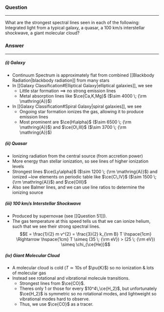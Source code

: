 ### Question
---
What are the strongest spectral lines seen in each of the following: Integrated light from a typical galaxy, a quasar, a 100 km/s interstellar shockwave, a giant molecular cloud?

### Answer
---
##### (i) Galaxy
- Continuum Spectrum is approximately flat from combined [[Blackbody Radiation|blackbody radiation]] from many stars
- In [[Galaxy Classification#Elliptical Galaxy|elliptical galaxies]], we see 
	- Little star formation $\implies$ no strong emission lines
	- Metal absorption lines like $\ce{Ca,K,Mg}$ ($\sim 4000 \; {\rm \mathring{A}}$)
- In [[Galaxy Classification#Spiral Galaxy|spiral galaxies]], we see
	- Ongoing star formation ionizes the gas, allowing it to produce emission lines
	- Most prominent are $\ce{H\alpha}$ ($\sim 6500 \; {\rm \mathring{A}}$) and $\ce{O\,III}$ ($\sim 3700 \; {\rm \mathring{A}}$) 

##### (ii) Quasar

- Ionizing radiation from the central source (from accretion power)
- More energy than stellar ionization, so see lines of higher ionization levels
- Strongest lines $\ce{Ly\alpha}$ ($\sim 1200 \; {\rm \mathring{A}}$) and ionized ~low elements on periodic table like $\ce{C\,IV}$ ($\sim 1500 \; {\rm \mathring{A}}$) and $\ce{OIII}$ 
- Also see Balmer lines, and we can use line ratios to determine the ionizing source

##### (iii) 100 km/s Interstellar Shockwave

- Produced by supernovae (see [[Question 51]]). 
- The gas temperature at this speed tells us that we can ionize helium, such that we see their strong spectral lines. $$E = \frac{1}{2} m v^{2} = \frac{3}{2} k_{\rm B} T \hspace{1cm} \Rightarrow \hspace{1cm} T \simeq (35 \; {\rm eV}) > (25 \; {\rm eV}) \simeq \chi_{\ce{He}}$$

##### (iv) Giant Molecular Cloud

- A molecular cloud is cold ($T\simeq 10$s of $\pu{K}$) so no ionization & lots of molecular gas
- Instead see rotational and vibrational molecule transitions. 
	- Strongest lines from $\ce{CO}$. 
	- Theres only 1 or those for every $10^4\,\ce{H_2}$, but unfortunately $\ce{H_2}$ is symmetric so no rotational modes, and lightweight so vibrational modes hard to observe.
	- Thus, we use $\ce{CO}$ as a tracer.

